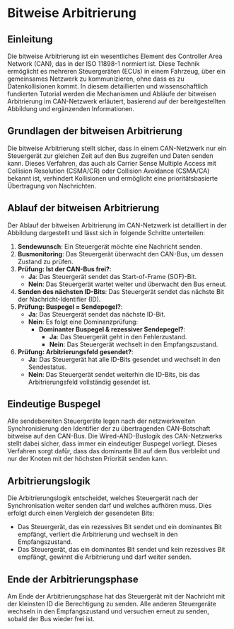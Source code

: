 
# Bitweise Arbitrierung

## Einleitung

Die bitweise Arbitrierung ist ein wesentliches Element des Controller Area Network (CAN), das in der ISO 11898-1 normiert ist. Diese Technik ermöglicht es mehreren Steuergeräten (ECUs) in einem Fahrzeug, über ein gemeinsames Netzwerk zu kommunizieren, ohne dass es zu Datenkollisionen kommt. In diesem detaillierten und wissenschaftlich fundierten Tutorial werden die Mechanismen und Abläufe der bitweisen Arbitrierung im CAN-Netzwerk erläutert, basierend auf der bereitgestellten Abbildung und ergänzenden Informationen.

## Grundlagen der bitweisen Arbitrierung

Die bitweise Arbitrierung stellt sicher, dass in einem CAN-Netzwerk nur ein Steuergerät zur gleichen Zeit auf den Bus zugreifen und Daten senden kann. Dieses Verfahren, das auch als Carrier Sense Multiple Access mit Collision Resolution (CSMA/CR) oder Collision Avoidance (CSMA/CA) bekannt ist, verhindert Kollisionen und ermöglicht eine prioritätsbasierte Übertragung von Nachrichten.

## Ablauf der bitweisen Arbitrierung

Der Ablauf der bitweisen Arbitrierung im CAN-Netzwerk ist detailliert in der Abbildung dargestellt und lässt sich in folgende Schritte unterteilen:

1. **Sendewunsch**: Ein Steuergerät möchte eine Nachricht senden.
2. **Busmonitoring**: Das Steuergerät überwacht den CAN-Bus, um dessen Zustand zu prüfen.
3. **Prüfung: Ist der CAN-Bus frei?**:
   - **Ja**: Das Steuergerät sendet das Start-of-Frame (SOF)-Bit.
   - **Nein**: Das Steuergerät wartet weiter und überwacht den Bus erneut.
4. **Senden des nächsten ID-Bits**: Das Steuergerät sendet das nächste Bit der Nachricht-Identifier (ID).
5. **Prüfung: Buspegel = Sendepegel?**:
   - **Ja**: Das Steuergerät sendet das nächste ID-Bit.
   - **Nein**: Es folgt eine Dominanzprüfung:
     - **Dominanter Buspegel & rezessiver Sendepegel?**:
       - **Ja**: Das Steuergerät geht in den Fehlerzustand.
       - **Nein**: Das Steuergerät wechselt in den Empfangszustand.
6. **Prüfung: Arbitrierungsfeld gesendet?**:
   - **Ja**: Das Steuergerät hat alle ID-Bits gesendet und wechselt in den Sendestatus.
   - **Nein**: Das Steuergerät sendet weiterhin die ID-Bits, bis das Arbitrierungsfeld vollständig gesendet ist.

## Eindeutige Buspegel

Alle sendebereiten Steuergeräte legen nach der netzwerkweiten Synchronisierung den Identifier der zu übertragenden CAN-Botschaft bitweise auf den CAN-Bus. Die Wired-AND-Buslogik des CAN-Netzwerks stellt dabei sicher, dass immer ein eindeutiger Buspegel vorliegt. Dieses Verfahren sorgt dafür, dass das dominante Bit auf dem Bus verbleibt und nur der Knoten mit der höchsten Priorität senden kann.

## Arbitrierungslogik

Die Arbitrierungslogik entscheidet, welches Steuergerät nach der Synchronisation weiter senden darf und welches aufhören muss. Dies erfolgt durch einen Vergleich der gesendeten Bits:

- Das Steuergerät, das ein rezessives Bit sendet und ein dominantes Bit empfängt, verliert die Arbitrierung und wechselt in den Empfangszustand.
- Das Steuergerät, das ein dominantes Bit sendet und kein rezessives Bit empfängt, gewinnt die Arbitrierung und darf weiter senden.

## Ende der Arbitrierungsphase

Am Ende der Arbitrierungsphase hat das Steuergerät mit der Nachricht mit der kleinsten ID die Berechtigung zu senden. Alle anderen Steuergeräte wechseln in den Empfangszustand und versuchen erneut zu senden, sobald der Bus wieder frei ist.
